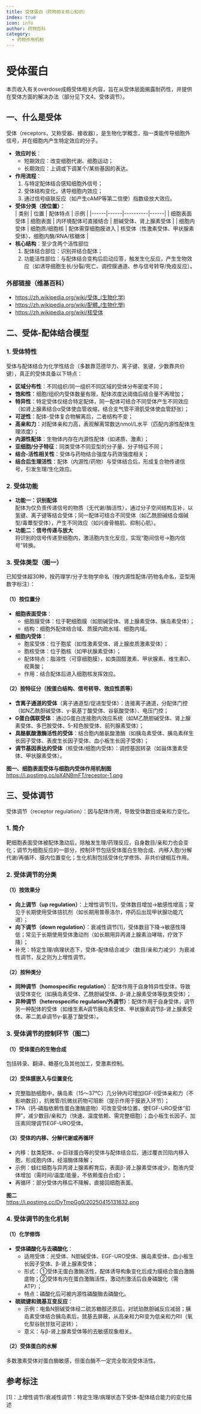 ```yaml
---
title: 受体蛋白（药物相关核心知识）
index: true
icon: info
author: 药物百科
category:
  - 药物作用机制
---
```


# 受体蛋白
本页收入有关overdose成瘾受体相关内容，旨在从受体层面揭露耐药性，并提供在受体方面的解决办法（部分见下文4、受体调节）。


## 一、什么是受体
受体（receptors，又称受器、接收器），是生物化学概念，指一类能传导细胞外信号，并在细胞内产生特定效应的分子。  
- **效应时长**：  
  - 短期效应：改变细胞代谢、细胞运动；  
  - 长期效应：上调或下调某个/某些基因的表达。  
- **作用流程**：  
  1. 与特定配体结合感知细胞外信号；  
  2. 受体结构变化，诱导细胞内效应；  
  3. 通过信号级联反应（如产生cAMP等第二信使）指数级放大效应。  
- **受体分类（按位置）**：  
  | 类别 | 位置 | 配体特点 | 示例 |
  |------|------|----------|------|
  | 细胞表面受体 | 细胞表面 | 内环境配体可直接结合 | 胆碱受体、肾上腺素受体 |
  | 细胞内受体 | 细胞质/细胞核 | 配体需穿细胞膜进入 | 核受体（性激素受体、甲状腺素受体）、细胞内酶/RNA/核糖体 |
- **核心结构**：至少含两个活性部位  
  1. 配体结合部位：识别并结合配体；  
  2. 功能活性部位：与配体结合变构后启动应答，触发生化反应，产生生物效应（如诱导细胞生长/分裂/死亡、调控膜通道、参与信号转导/免疫反应）。  

### 外部链接（维基百科）
- https://zh.wikipedia.org/wiki/受体_(生物化学)  
- https://zh.wikipedia.org/wiki/配體_(生物化學)  
- https://zh.wikipedia.org/wiki/核受体  


## 二、受体-配体结合模型
### 1. 受体特性
受体与配体结合为化学性结合（多数靠范德华力、离子键、氢键，少数靠共价键），真正的受体具备以下特点：  
- **区域分布性**：不同组织/同一组织不同区域的受体分布密度不同；  
- **饱和性**：细胞/组织内受体数量有限，配体浓度达阈值后结合量不再增加；  
- **特异性**：特定受体仅结合特定配体，同一配体可结合不同受体产生不同效应（如肾上腺素结合α受体使血管收缩，结合支气管平滑肌受体使血管舒张）；  
- **可逆性**：配体-受体复合物解离后，二者结构不变；  
- **高亲和力**：对配体亲和力高，表观解离常数达nmol/L水平（匹配内源性配体生理浓度）；  
- **内源性配体**：生物体内存在内源性配体（如递质、激素）；  
- **亚细胞/分子特征**：同类受体不同亚型的分子量、分子特征不同；  
- **结合-活性相关性**：受体与药物结合强度与药效强度相关；  
- **结合后生理活性**：配体（内源性/药物）与受体结合后，形成复合物传递信号，引发生理/生化效应。  

### 2. 受体功能
- **功能一：识别配体**  
  配体为仅负责传递信号的物质（无代谢/酶活性），通过分子空间结构互补，以氢键、离子键等结合受体；同一配体可结合不同受体（如乙酰胆碱结合烟碱型/毒蕈型受体），产生不同效应（如兴奋骨骼肌、抑制心肌）。  
- **功能二：信号传递与放大**  
  将识别的信号传递至细胞内，激活胞内生化反应，实现“胞间信号→胞内信号”转换。  

### 3. 受体类型（图一）
已知受体超30种，按药理学/分子生物学命名（按内源性配体/药物名命名，亚型用数字标注）：  

#### （1）按位置分
- **细胞表面受体**：  
  - 细胞膜受体：位于靶细胞膜（如胆碱受体、肾上腺素受体、胰岛素受体）；  
  - 结构：细胞外配体结合域、质膜内疏水域、细胞内域。  
- **细胞内受体**：  
  - 胞浆受体：位于胞浆（如性激素受体、肾上腺皮质激素受体）；  
  - 胞核受体：位于胞核（如甲状腺素受体）；  
  - 配体特点：脂溶性（可穿细胞膜），如类固醇激素、甲状腺素、维生素D、视黄酸；  
  - 作用：结合配体后进入细胞核发挥效应。  

#### （2）按特征分（按蛋白结构、信号转导、效应性质等）
- **含离子通道的受体**（离子通道型/促进型受体）：连接离子通道，分配体门控（如N乙酰胆碱受体、γ-氨基丁酸受体、谷氨酸受体）、电压门控；  
- **G蛋白偶联受体**：通过G蛋白连接胞内效应系统（如M乙酰胆碱受体、肾上腺素受体、多巴胺受体、5-羟色胺受体、前列腺素受体）；  
- **具酪氨酸激酶活性的受体**：结合胞内酪氨酸激酶（如胰岛素受体、胰岛素样生长因子受体、表皮生长因子受体、血小板生长因子受体）；  
- **调节基因表达的受体**（核受体/细胞内受体）：调控基因转录（如甾体激素受体、甲状腺素受体）。  

**图一、细胞表面受体与细胞内受体作用机制图**  
https://i.postimg.cc/pX4NBmFT/receptor-1.png  


## 三、受体调节
受体调节（receptor regulation）：因与配体作用，导致受体数目或亲和力变化。  

### 1. 简介
靶细胞表面受体被配体激动后，除触发生理/药理反应，自身数目/亲和力也会变化；调节为细胞反应的一部分，控制环节包括受体蛋白生物合成、内移入胞/分解代谢/再循环、膜内位置变化；生化机制包括受体化学修饰、非共价键相互作用。  

### 2. 受体调节的分类
#### （1）按效果分
- **向上调节（up regulation）**：上增性调节[1]，受体数目增加→敏感性增高；常见于长期使用受体拮抗剂（如长期用普萘洛尔，停药后出现甲状腺功能亢进）；  
- **向下调节（down regulation）**：衰减性调节[1]，受体数目下降→敏感性降低；常见于长期使用受体激动剂（如长期用异丙肾上腺素治哮喘，疗效下降）；  
- 补充：特定生理/病理状态下，受体-配体结合减少（数目/亲和力减少）为衰减性调节，反之则为上增性调节。  

#### （2）按种类分
- **同种调节（homospecific regulation）**：配体作用于自身特异性受体，导致该受体变化（如胰岛素受体、乙酰胆碱受体、β-肾上腺素受体等肽类受体）；  
- **异种调节（heterospecific regulation/外调节）**：配体作用于自身受体，调节另一种配体的受体（如维生素A调节胰岛素受体、甲状腺素调节β-肾上腺素受体、苯二氮卓调节γ-氨基丁酸受体）。  

### 3. 受体调节的控制环节（图二）
#### （1）受体蛋白的生物合成
包括转录、翻译、糖基化及其他加工，受激素控制。  

#### （2）受体膜嵌入与位置变化
- 完整脂肪细胞中，胰岛素（15～37℃）几分钟内可增加IGF-II受体亲和力（不影响数目），抗微管/抗微丝药物可阻断（提示作用于膜嵌入环节）；  
- TPA（钙-磷脂依赖性蛋白激酶底物）可改变受体位置，使EGF-URO受体“扣押”，减少数目/亲和力（快速、温度依赖、需完整细胞）；血小板生长因子、加压素同理调节EGF-URO受体。  

#### （3）受体的内移、分解代谢或再循环
- 内移：肽类配体、α-巨球蛋白等的受体与配体结合后，通过覆衣凹陷内移入胞，形成胞内体，经溶酶体降解；  
- 示例：蛙红细胞与异丙肾上腺素孵育后，表面β-肾上腺素受体减少，胞液内受体增加（需时间/温度/能量，不依赖蛋白合成）；  
- 再循环：部分受体内移后不降解，直接回细胞表面。  

**图二**  
https://i.postimg.cc/DyTmpGg0/20250415131632.png  

### 4. 受体调节的生化机制
#### （1）化学修饰
- **受体磷酸化与去磷酸化**：  
  - 适用受体：光受体、N胆碱受体、EGF-URO受体、胰岛素受体、血小板生长因子受体、β-肾上腺素受体；  
  - 形式：①受体无蛋白激酶活性，配体诱导构象变化后成为膜结合蛋白激酶底物；②受体有内在蛋白激酶活性，激动剂激活后自身磷酸化（需ATP）；  
  - 特点：磷酸化后可被内源性磷酸酶去磷酸化。  
- **硫硫键和巯基互变反应**：  
  - 示例：电鱼N胆碱受体经二硫苏糖醇还原后，对琥珀酰胆碱反应减弱；胰岛素受体结合胰岛素后，巯基去屏蔽，从高亲和力RⅠ变为低亲和力RⅡ（氧化型谷胱甘肽可逆转）；  
  - 意义：与β-肾上腺素受体等的去敏感现象相关。  

#### （2）受体蛋白的水解
多数激素受体对蛋白酶敏感，但蛋白酶不一定完全取消受体活性。  


## 参考标注
[1]：上增性调节/衰减性调节：特定生理/病理状态下受体-配体结合能力的变化描述
```